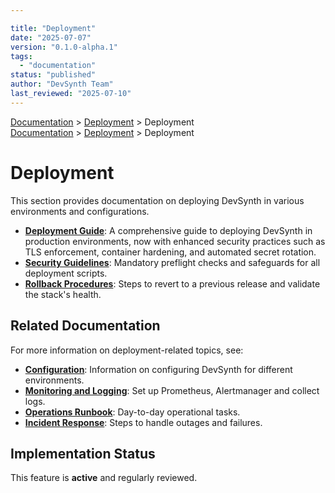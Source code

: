 ```yaml
---

title: "Deployment"
date: "2025-07-07"
version: "0.1.0-alpha.1"
tags:
  - "documentation"
status: "published"
author: "DevSynth Team"
last_reviewed: "2025-07-10"
---
```

<div class="breadcrumbs">
<a href="../index.md">Documentation</a> &gt; <a href="index.md">Deployment</a> &gt; Deployment
</div>

<div class="breadcrumbs">
<a href="../index.md">Documentation</a> &gt; <a href="index.md">Deployment</a> &gt; Deployment
</div>

# Deployment

This section provides documentation on deploying DevSynth in various environments and configurations.

 - **[Deployment Guide](deployment_guide.md)**: A comprehensive guide to deploying DevSynth in production environments, now with enhanced security practices such as TLS enforcement, container hardening, and automated secret rotation.
 - **[Security Guidelines](security_guidelines.md)**: Mandatory preflight checks and safeguards for all deployment scripts.
 - **[Rollback Procedures](rollback.md)**: Steps to revert to a previous release and validate the stack's health.

## Related Documentation

For more information on deployment-related topics, see:

- **[Configuration](../user_guides/configuration.md)**: Information on configuring DevSynth for different environments.
- **[Monitoring and Logging](monitoring.md)**: Set up Prometheus, Alertmanager and collect logs.
- **[Operations Runbook](runbooks/operations_runbook.md)**: Day-to-day operational tasks.
- **[Incident Response](runbooks/incident_response.md)**: Steps to handle outages and failures.
## Implementation Status

This feature is **active** and regularly reviewed.
